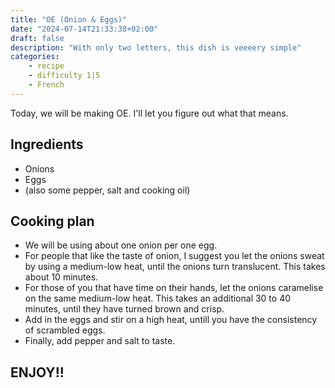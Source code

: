 ```yaml
---
title: "OE (Onion & Eggs)"
date: "2024-07-14T21:33:38+02:00"
draft: false
description: "With only two letters, this dish is veeeery simple"
categories: 
    - recipe
    - difficulty 1|5
    - French
---
```

Today, we will be making OE. I'll let you figure out what that means. 

## Ingredients

- Onions
- Eggs
- (also some pepper, salt and cooking oil)

## Cooking plan
- We will be using about one onion per one egg. 
- For people that like the taste of onion, I suggest you let the onions sweat by using a medium-low heat, until the onions turn translucent. This takes about 10 minutes. 
- For those of you that have time on their hands, let the onions caramelise on the same medium-low heat. This takes an additional 30 to 40 minutes, until they have turned brown and crisp. 
- Add in the eggs and stir on a high heat, untill you have the consistency of scrambled eggs. 
- Finally, add pepper and salt to taste. 

## ENJOY!!
